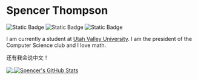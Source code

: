 # Spencer Thompson

![Static Badge](https://img.shields.io/badge/Neovim-neo?style=for-the-badge&logo=neovim&labelColor=black&link=https%3A%2F%2Fgithub.com%2Fneovim%2Fneovim)
![Static Badge](https://img.shields.io/badge/Rust-red?style=for-the-badge&logo=rust&labelColor=black&link=https%3A%2F%2Fgo.dev%2F)
![Static Badge](https://img.shields.io/badge/Python-yellow?style=for-the-badge&logo=python&labelColor=black&link=https%3A%2F%2Fwww.python.org%2F)

I am currently a student at [Utah Valley University](https://www.uvu.edu/). I am the president of the Computer Science club and I love math.

还有我会说中文！

<a href="https://github.com/spencer-thompson/spencer-thompson">
  <img align="center" src="https://github-readme-stats.vercel.app/api/top-langs/?username=spencer-thompson&hide=java,html,tex&title_color=ffffff&text_color=c9cacc&icon_color=2bbc8a&bg_color=1d1f21&langs_count=3" />
</a>
<a href="https://github.com/spencer-thompson/spencer-thompson">
  <img align="center" src="https://github-readme-stats.vercel.app/api?username=spencer-thompson&show_icons=true&line_height=27&count_private=true&title_color=ffffff&text_color=c9cacc&icon_color=2bbc8a&bg_color=1d1f21" alt="Spencer's GitHub Stats" />
</a>


<!---
spencer-thompson/spencer-thompson is a ✨ special ✨ repository because its `README.md` (this file) appears on your GitHub profile.
You can click the Preview link to take a look at your changes.
--->
